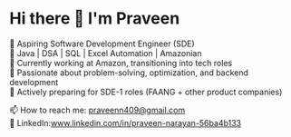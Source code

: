 # Hi there 👋 I'm Praveen

🔹 Aspiring Software Development Engineer (SDE)  
🔹 Java | DSA | SQL | Excel Automation | Amazonian  
🔹 Currently working at Amazon, transitioning into tech roles  
🔹 Passionate about problem-solving, optimization, and backend development  
🔹 Actively preparing for SDE-1 roles (FAANG + other product companies)

📫 How to reach me: praveenn409@gmail.com  
📘 LinkedIn:www.linkedin.com/in/praveen-narayan-56ba4b133

